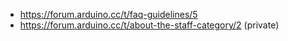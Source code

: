 - https://forum.arduino.cc/t/faq-guidelines/5
- https://forum.arduino.cc/t/about-the-staff-category/2 (private)
